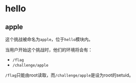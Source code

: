 # hello
## apple

这个挑战被命名为`apple`，位于`hello`模块内。

当用户开始这个挑战时，他们的环境将会有：
- `/flag`
- `/challenge/apple`

`/flag`只能由root读取，而`/challenge/apple`是设为root的setuid。

